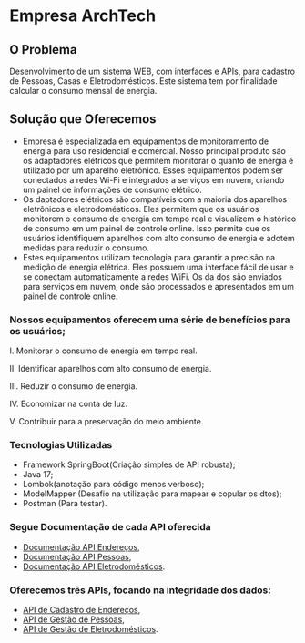# **Empresa ArchTech**

## O Problema
Desenvolvimento de um sistema WEB, com interfaces e APIs, para cadastro de Pessoas, Casas e Eletrodomésticos. Este sistema tem por finalidade calcular o consumo mensal de energia.

## Solução que Oferecemos
- Empresa é especializada em equipamentos de monitoramento de energia para uso residencial e comercial. Nosso principal produto são os adaptadores elétricos que permitem monitorar o quanto de energia é utilizado por um aparelho eletrônico. Esses equipamentos podem ser conectados a redes Wi-Fi e integrados a serviços em nuvem, criando um painel de informações de consumo elétrico.
- Os daptadores elétricos são compatíveis com a maioria dos aparelhos eletrônicos e eletrodomésticos. Eles permitem que os usuários monitorem o consumo de energia em tempo real e visualizem o histórico de consumo em um painel de controle online. Isso permite que os usuários identifiquem aparelhos com alto consumo de energia e adotem medidas para reduzir o consumo.
- Estes equipamentos utilizam tecnologia para garantir a precisão na medição de energia elétrica. Eles possuem uma interface fácil de usar e se conectam automaticamente a redes WiFi. Os da dos são enviados para serviços em nuvem, onde são processados e apresentados em um painel de controle online.
### Nossos equipamentos oferecem uma série de benefícios para os usuários;

I. Monitorar o consumo de energia em tempo real.

II. Identificar aparelhos com alto consumo de energia.

III. Reduzir o consumo de energia.

IV. Economizar na conta de luz.

V. Contribuir para a preservação do meio ambiente.

### Tecnologias Utilizadas
- Framework SpringBoot(Criação simples de API robusta); 
- Java 17;
- Lombok(anotação para código menos verboso);
- ModelMapper (Desafio na utilização para mapear e copular os dtos);
- Postman (Para testar).
  
### Segue Documentação de cada API oferecida
- [Documentação API Endereços](https://github.com/WalaceLima/APICadastrodeEnderecoPOSFiap/blob/main/README.md),
- [Documentação API Pessoas](https://github.com/WalaceLima/APIGestaodePessoasPOSFIAP/blob/main/README.md),
- [Documentação API Eletrodomésticos](https://github.com/WalaceLima/APIGestaodeEletrodomesticosPOSFIAP/blob/main/README.md).
      
### Oferecemos três APIs, focando na integridade dos dados:
- [API de Cadastro de Endereços](https://github.com/WalaceLima/APICadastrodeEnderecoPOSFiap.git),
- [API de Gestão de Pessoas](https://github.com/WalaceLima/APIGestaodePessoasPOSFIAP.git),
- [API de Gestão de Eletrodomésticos](https://github.com/WalaceLima/APIGestaodeEletrodomesticosPOSFIAP.git).

